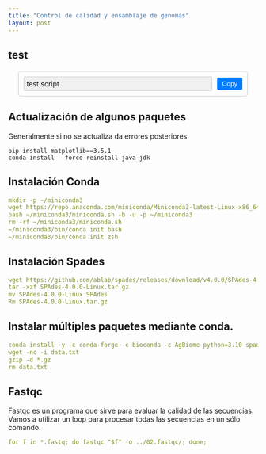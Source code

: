 ```yaml
---
title: "Control de calidad y ensamblaje de genomas"
layout: post
---
```

## test
<!DOCTYPE html>
<html lang="en">
<head>
<meta charset="UTF-8">
<meta name="viewport" content="width=device-width, initial-scale=1.0">
<style>
  .container {
    position: relative;
    margin: 20px;
    padding: 10px;
    border: 1px solid #ccc;
    border-radius: 5px;
    display: flex;
    justify-content: space-between;
    align-items: center;
  }
  .copy-button {
    padding: 5px 10px;
    background-color: #007bff;
    color: white;
    border: none;
    border-radius: 3px;
    cursor: pointer;
  }
  .fixed-text {
    flex: 1;
    padding: 5px;
    margin-right: 10px;
    background-color: #f0f0f0;
    border: 1px solid #ccc;
    border-radius: 3px;
    user-select: all; /* Permite seleccionar el texto */
  }
</style>
</head>
<body>

<div class="container">
  <div class="fixed-text" id="myText">test script</div>
  <button class="copy-button" onclick="copyText()">Copy</button>
</div>

<script>
function copyText() {
  var copyText = document.getElementById("myText");
  var textArea = document.createElement("textarea");
  textArea.value = copyText.textContent;
  document.body.appendChild(textArea);
  textArea.select();
  document.execCommand("copy");
  document.body.removeChild(textArea);
  alert("Texto copiado: " + copyText.textContent);
}
</script>

</body>
</html>

## Actualización de algunos paquetes

Generalmente si no se actualiza da errores posteriores

<pre id="codecell3" tabindex="0"><code class="language-css">pip install matplotlib==3.5.1 <br>conda install --force-reinstall java-jdk
</code></pre>
<script>
 const copyButtonLabel = "Copiar";

// use a class selector if available
let blocks = document.querySelectorAll("pre");

blocks.forEach((block) => {
  // only add button if browser supports Clipboard API
  if (navigator.clipboard) {
    let button = document.createElement("button");

    button.innerText = copyButtonLabel;
    block.appendChild(button);

    button.addEventListener("click", async () => {
      await copyCode(block, button);
    });
  }
});

async function copyCode(block, button) {
  let code = block.querySelector("code");
  let text = code.innerText;

  await navigator.clipboard.writeText(text);

  // visual feedback that task is completed
  button.innerText = "Copiado";

  setTimeout(() => {
    button.innerText = copiarLabel;
  }, 700);
}
</script>

## Instalación Conda

```yaml
mkdir -p ~/miniconda3
wget https://repo.anaconda.com/miniconda/Miniconda3-latest-Linux-x86_64.sh -O ~/miniconda3/miniconda.sh
bash ~/miniconda3/miniconda.sh -b -u -p ~/miniconda3
rm -rf ~/miniconda3/miniconda.sh
~/miniconda3/bin/conda init bash
~/miniconda3/bin/conda init zsh
```

## Instalación Spades

```yaml
wget https://github.com/ablab/spades/releases/download/v4.0.0/SPAdes-4.0.0-Linux.tar.gz
tar -xzf SPAdes-4.0.0-Linux.tar.gz
mv SPAdes-4.0.0-Linux SPAdes
Rm SPAdes-4.0.0-Linux.tar.gz
```

## Instalar múltiples paquetes mediante conda.

```yaml
conda install -y -c conda-forge -c bioconda -c AgBiome python=3.10 spades prokka fastqc bbtools trimmomatic quast
wget -nc -i data.txt
gzip -d *.gz
rm data.txt
```
## Fastqc 
Fastqc es un programa que sirve para evaluar la calidad de las secuencias. Vamos a utilizar un loop para procesar todas las secuencias en un sólo comando.

```yaml
for f in *.fastq; do fastqc "$f" -o ../02.fastqc/; done;
```

[jekyll-docs]: http://jekyllrb.com/docs/home
[jekyll-gh]:   https://github.com/jekyll/jekyll
[jekyll-talk]: https://talk.jekyllrb.com/
